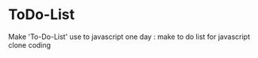 # ToDo-List
Make 'To-Do-List' use to javascript
one day : make to do list for javascript clone coding 
